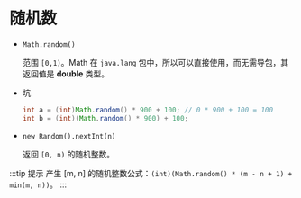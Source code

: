 # 随机数

- `Math.random()`  

  范围 `[0,1)`。Math 在 `java.lang` 包中，所以可以直接使用，而无需导包，其返回值是 **double** 类型。

- 坑  

  ```java
  int a = (int)Math.random() * 900 + 100; // 0 * 900 + 100 = 100
  int b = (int)(Math.random() * 900) + 100;
  ```

- `new Random().nextInt(n)`  

  返回 `[0, n)` 的随机整数。

:::tip 提示
产生 [m, n] 的随机整数公式：`(int)(Math.random() * (m - n + 1) + min(m, n))`。
:::
